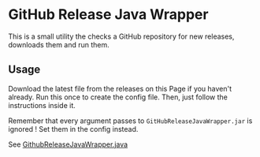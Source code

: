 # GitHub Release Java Wrapper

This is a small utility the checks a GitHub repository for new releases, downloads them and run them.

## Usage

Download the latest file from the releases on this Page if you haven't already.
Run this once to create the config file. Then, just follow the instructions inside it.

Remember that every argument passes to `GitHubReleaseJavaWrapper.jar` is ignored ! Set them in the config instead.

See [GithubReleaseJavaWrapper.java](src/main/resources/GithubReleaseJavaWrapper.yml)
